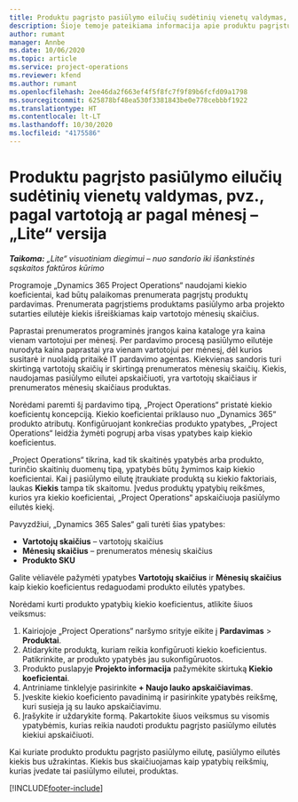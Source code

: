 ```yaml
---
title: Produktu pagrįsto pasiūlymo eilučių sudėtinių vienetų valdymas, pvz., pagal vartotoją ar pagal mėnesį – „Lite“ versija
description: Šioje temoje pateikiama informacija apie produktu pagrįstų pasiūlymo eilučių sudėtinių vienetų valdymą.
author: rumant
manager: Annbe
ms.date: 10/06/2020
ms.topic: article
ms.service: project-operations
ms.reviewer: kfend
ms.author: rumant
ms.openlocfilehash: 2ee46da2f663ef4f5f8fc7f9f89b6fcfd09a1798
ms.sourcegitcommit: 625878bf48ea530f3381843be0e778cebbbf1922
ms.translationtype: HT
ms.contentlocale: lt-LT
ms.lasthandoff: 10/30/2020
ms.locfileid: "4175586"
---
```

# <a name="managing-complex-units-such-as-per-user-per-month-for-product-based-quote-lines---lite"></a>Produktu pagrįsto pasiūlymo eilučių sudėtinių vienetų valdymas, pvz., pagal vartotoją ar pagal mėnesį – „Lite“ versija

_**Taikoma:** „Lite“ visuotiniam diegimui – nuo sandorio iki išankstinės sąskaitos faktūros kūrimo_

Programoje „Dynamics 365 Project Operations“ naudojami kiekio koeficientai, kad būtų palaikomas prenumerata pagrįstų produktų pardavimas. Prenumerata pagrįstiems produktams pasiūlymo arba projekto sutarties eilutėje kiekis išreiškiamas kaip vartotojo mėnesių skaičius.

Paprastai prenumeratos programinės įrangos kaina kataloge yra kaina vienam vartotojui per mėnesį. Per pardavimo procesą pasiūlymo eilutėje nurodyta kaina paprastai yra vienam vartotojui per mėnesį, dėl kurios susitarė ir nuolaidą pritaikė IT pardavimo agentas. Kiekvienas sandoris turi skirtingą vartotojų skaičių ir skirtingą prenumeratos mėnesių skaičių. Kiekis, naudojamas pasiūlymo eilutei apskaičiuoti, yra vartotojų skaičiaus ir prenumeratos mėnesių skaičiaus produktas.

Norėdami paremti šį pardavimo tipą, „Project Operations“ pristatė kiekio koeficientų koncepciją. Kiekio koeficientai priklauso nuo „Dynamics 365“ produkto atributų. Konfigūruojant konkrečias produkto ypatybes, „Project Operations“ leidžia žymėti pogrupį arba visas ypatybes kaip kiekio koeficientus.

„Project Operations“ tikrina, kad tik skaitinės ypatybės arba produkto, turinčio skaitinių duomenų tipą, ypatybės būtų žymimos kaip kiekio koeficientai. Kai į pasiūlymo eilutę įtraukiate produktą su kiekio faktoriais, laukas **Kiekis** tampa tik skaitomu. Įvedus produktų ypatybių reikšmes, kurios yra kiekio koeficientai, „Project Operations“ apskaičiuoja pasiūlymo eilutės kiekį.

Pavyzdžiui, „Dynamics 365 Sales“ gali turėti šias ypatybes:

- **Vartotojų skaičius** – vartotojų skaičius
- **Mėnesių skaičius** – prenumeratos mėnesių skaičius
- **Produkto SKU**

Galite vėliavėle pažymėti ypatybes **Vartotojų skaičius** ir **Mėnesių skaičius** kaip kiekio koeficientus redaguodami produkto eilutės ypatybes.

Norėdami kurti produkto ypatybių kiekio koeficientus, atlikite šiuos veiksmus:

1. Kairiojoje „Project Operations“ naršymo srityje eikite į **Pardavimas** > **Produktai**.
2. Atidarykite produktą, kuriam reikia konfigūruoti kiekio koeficientus. Patikrinkite, ar produkto ypatybės jau sukonfigūruotos.
3. Produkto puslapyje **Projekto informacija** pažymėkite skirtuką **Kiekio koeficientai**.
4. Antriniame tinklelyje pasirinkite **+ Naujo lauko apskaičiavimas**.
5. Įveskite kiekio koeficiento pavadinimą ir pasirinkite ypatybės reikšmę, kuri susieja ją su lauko apskaičiavimu.
6. Įrašykite ir uždarykite formą. Pakartokite šiuos veiksmus su visomis ypatybėmis, kurias reikia naudoti produktu pagrįsto pasiūlymo eilutės kiekiui apskaičiuoti.

Kai kuriate produkto produktu pagrįsto pasiūlymo eilutę, pasiūlymo eilutės kiekis bus užrakintas. Kiekis bus skaičiuojamas kaip ypatybių reikšmių, kurias įvedate tai pasiūlymo eilutei, produktas.


[!INCLUDE[footer-include](../../includes/footer-banner.md)]